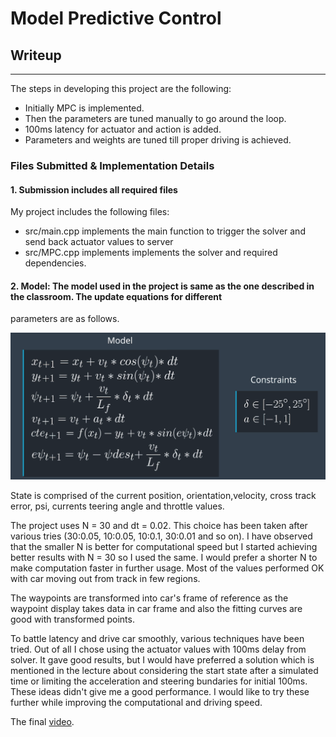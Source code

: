 
# **Model Predictive Control** 

## Writeup

---

The steps in developing this project are the following:
* Initially MPC is implemented.
* Then the parameters are tuned manually to go around the loop.
* 100ms latency for actuator and action is added.
* Parameters and weights are tuned till proper driving is achieved.


### Files Submitted & Implementation Details

#### 1. Submission includes all required files 

My project includes the following files:
* src/main.cpp implements the main function to trigger the solver and send back actuator values to server
* src/MPC.cpp implements implements the solver and required dependencies.

#### 2. Model: The model used in the project is same as the one described in the classroom. The update equations for different
parameters are as follows. 

![alt text](https://github.com/pkorivi/CarND-MPC-Project/blob/master/car_model.png)

State is comprised of the current position, orientation,velocity, cross track error, psi, currents teering angle and throttle values.

The project uses N = 30 and dt = 0.02. This choice has been taken after various tries (30:0.05, 10:0.05, 10:0.1, 30:0.01 and so on). 
I have observed that the smaller N is better for computational speed but I started achieving better results with N = 30 so I used the same. 
I would prefer a shorter N to make computation faster in further usage. Most of the values performed OK with car moving out from track in few regions. 

The waypoints are transformed into car's frame of reference as the waypoint display takes data in car frame and also the fitting curves are good with transformed points.


To battle latency and drive car smoothly, various techniques have been tried. Out of all I chose using the actuator values with 100ms delay from solver. It gave good results,
but I would have preferred a solution which is mentioned in the lecture about considering the start state after a simulated time or limiting the acceleration and steering bundaries for initial 100ms. 
These ideas didn't give me a good performance. I would like to try these further while improving the computational and driving speed. 

The final [video](./result.mp4).

